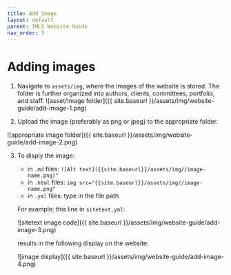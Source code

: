 ```yaml
---
title: Add image
layout: default
parent: IMLS Website Guide
nav_order: 3
---
```




# Adding images 
1. Navigate to `assets/img`, where the images of the website is stored. The folder is further organized into authors, clients, committees, portfolio, and staff. 
![asset/image folder]({{ site.baseurl }}/assets/img/website-guide/add-image-1.png)

2. Upload the image (preferably as png or jpeg) to the appropriate folder. 

![appropriate image folder]({{ site.baseurl }}/assets/img/website-guide/add-image-2.png)

3. To disply the image: 
    - in `.md` files:  ``` ![Alt text]({{site.baseurl}}/assets/img//image-name.png)" ```
    - in `.html` files: ``` img src="{{site.baseurl}}/assets/img//image-name.png" ```
    - in `.yml` files: type in the file path 

    For example: this line in `sitetext.yml`: 

    ![sitetext image code]({{ site.baseurl }}/assets/img/website-guide/add-image-3.png)

    results in the following display on the website: 

    ![image display]({{ site.baseurl }}/assets/img/website-guide/add-image-4.png)






